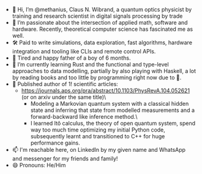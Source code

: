 - 👋 Hi, I’m @methanius, Claus N. Wibrand, a quantum optics physicist by training and research scientist in digital signals processing by trade
- 👀 I’m passionate about the intersection of applied math, software and hardware.  Recently, theoretical computer science has fascinated me as well.
- 🛠 Paid to write simulations, data exploration, fast algorithms, hardware integration and tooling like CLIs and remote control APIs.
- 👶 Tired and happy father of a boy of 6 months.
- 🌱 I’m currently learning Rust and the functional and type-level approaches to data modelling, partially by also playing with Haskell, a lot by reading books and too little by programming right now due to 👶.
- 🔬 Published author of 1! scientific articles:
  *  <https://journals.aps.org/pra/abstract/10.1103/PhysRevA.104.052621> (or on arxiv under the same title)\
     - Modeling a Markovian quantum system with a classical hidden state and inferring that state from modelled measurements and a forward-backward like inference method.\
     - I learned Itô calculus, the theory of open quantum system,  spend way too much time optimizing my initial Python code, subsequently learnt and transitioned to C++ for huge performance gains.
- 📫 I'm reachable here, on LinkedIn by my given name and WhatsApp and messenger for my friends and family!
- 😄 Pronouns: He/Him

<!---
methanius/methanius is a ✨ special ✨ repository because its `README.md` (this file) appears on your GitHub profile.
You can click the Preview link to take a look at your changes.
--->
